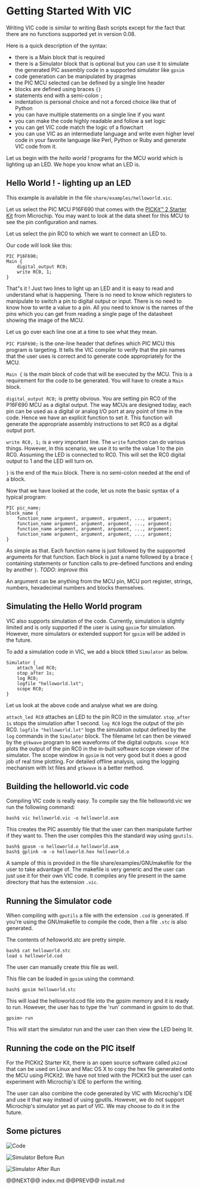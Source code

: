 # Getting Started With VIC


Writing VIC code is similar to writing Bash scripts except for the fact
that there are no functions supported yet in version 0.08.

Here is a quick description of the syntax:

- there is a Main block that is required
- there is a Simulator block that is optional but you can use it to simulate the
  generated PIC assembly code in a supported simulator like `gpsim`
- code generation can be manipulated by pragmas
- the PIC MCU selected can be defined by a single line header
- blocks are defined using braces `{}`
- statements end with a semi-colon `;`
- indentation is personal choice and not a forced choice like that of Python
- you can have multiple statements on a single line if you want
- you can make the code highly readable and follow a set logic
- you can get VIC code match the logic of a flowchart
- you can use VIC as an intermediate language and write even higher level
  code in your favorite language like Perl, Python or Ruby and generate
VIC code from it.

Let us begin with the _hello world !_ programs for the MCU world which is
lighting up an LED. We hope you know what an LED is.

## Hello World ! - lighting up an LED

This example is available in the file `share/examples/helloworld.vic`.

Let us select the PIC MCU P16F690 that comes with the
[PICKit&trade; 2 Starter Kit](http://www.microchip.com/DevelopmentTools/ProductDetails.aspx?PartNO=DV164120)
 from Microchip. You may want to look at the data sheet for this MCU to see the
pin configuration and names.

Let us select the pin RC0 to which we want to connect an LED to.

Our code will look like this:
    
    PIC P16F690;
    Main {
        digital_output RC0;
        write RC0, 1;
    }

That&quot;s it ! Just two lines to light up an LED and it is easy to read and
understand what is happening. There is no need to know which registers to
manipulate to switch a pin to digital output or input. There is no need to know
how to write a value to a pin. All you need to know is the names of the pins
which you can get from reading a single page of the datasheet showing the image
of the MCU.

Let us go over each line one at a time to see what
they mean.

`PIC P16F690;` is the one-line header that defines which PIC MCU this program is
targeting. It tells the VIC compiler to verify that the pin names that the user
uses is correct and to generate code appropriately for the MCU.

`Main {` is the _main_ block of code that will be executed by the MCU. This is a
requirement for the code to be generated. You will have to create a `Main`
block.

`digital_output RC0;` is pretty obvious. You are setting pin RC0 of the P16F690
MCU as a digital output. The way MCUs are designed today, each pin can be used
as a digital or analog I/O port at any point of time in the code. Hence we have
an explicit function to set it. This function will generate the appropriate
assembly instructions to set RC0 as a digital output port.

`write RC0, 1;` is a very important line. The `write` function can do various
things. However, in this scenario, we use it to write the value 1 to the pin
RC0. Assuming the LED is connected to RC0. This will set the RC0 digital output
to 1 and the LED will turn on.

`}` is the end of the `Main` block. There is no semi-colon needed at the end of
a block.

Now that we have looked at the code, let us note the basic syntax of a typical
program:

    PIC pic_name;
    block_name {
        function_name argument, argument, argument, ..., argument;
        function_name argument, argument, argument, ..., argument;
        function_name argument, argument, argument, ..., argument;
        function_name argument, argument, argument, ..., argument;
    }

As simple as that. Each function name is just followed by the suppported
arguments for that function. Each block is just a name followed by a brace `{`
containing statements or function calls to pre-defined functions and ending by
another `}`. _TODO: improve this_

An argument can be anything from the MCU pin, MCU port register, strings,
numbers, hexadecimal numbers and blocks themselves.

## Simulating the Hello World program

VIC also supports simulation of the code. Currently, simulation is
slightly limited and is only supported if the user is using `gpsim` for
simulation. However, more simulators or extended support for `gpsim` will be
added in the future.

To add a simulation code in VIC, we add a block titled `Simulator` as
below. 

    Simulator {
        attach_led RC0;
        stop_after 1s;
        log RC0;
        logfile "helloworld.lxt";
        scope RC0;
    }

Let us look at the above code and analyse what we are doing.

`attach_led RC0` attaches an LED to the pin RC0 in the simulator.
`stop_after 1s` stops the simulation after 1 second.
`log RC0` logs the output of the pin RC0.
`logfile "helloworld.lxt"` logs the simulation output defined by the `log`
commands in the `Simulator` block. The filename lxt can then be viewed by the
`gtkwave` program to see waveforms of the digital outputs.
`scope RC0` plots the output of the pin RC0 in the in-built software scope
viewer of the simulator. The scope window in `gpsim` is not very good but it
does a good job of real time plotting. For detailed offline analysis, using the
logging mechanism with lxt files and `gtkwave` is a better method.

## Building the helloworld.vic code

Compiling VIC code is really easy. To compile say the file helloworld.vic we run
the following command:

    bash$ vic helloworld.vic -o helloworld.asm

This creates the PIC assembly file that the user can then manipulate further if
they want to. Then the user compiles this the standard way using `gputils`.

    bash$ gpasm -o helloworld.o helloworld.asm
    bash$ gplink -m -o helloworld.hex helloworld.o

A sample of this is provided in the file share/examples/GNUmakefile for the user
to take advantage of. The makefile is very generic and the user can just use it
for their own VIC code. It compiles any file present in the same directory that
has the extension `.vic`.

## Running the Simulator code

When compiling with `gputils` a file with the extension `.cod` is generated. If
you're using the GNUmakefile to compile the code, then a file `.stc` is also
generated.

The contents of helloworld.stc are pretty simple.

    bash$ cat helloworld.stc
    load s helloworld.cod

The user can manually create this file as well.

This file can be loaded in `gpsim` using the command:

    bash$ gpsim helloworld.stc

This will load the helloworld.cod file into the gpsim memory and it is ready to
run. However, the user has to type the 'run' command in gpsim to do that.

    gpsim> run

This will start the simulator run and the user can then view the LED being lit.

## Running the code on the PIC itself

For the PICKit2 Starter Kit, there is an open source software called `pk2cmd`
that can be used on Linux and Mac OS X to copy the hex file generated onto the
MCU using PICKit2. We have not tried with the PICKit3 but the user can
experiment with Microchip's IDE to perform the writing.

The user can also combine the code generated by VIC with Microchip's IDE and use
it that way instead of using gputils. However, we do not support Microchip's
simulator yet as part of VIC. We may choose to do it in the future.

## Some pictures

![Code](https://raw.githubusercontent.com/vikasnkumar/vic/master/doc/images/HelloworldCode.png)

![Simulator Before Run](https://raw.githubusercontent.com/vikasnkumar/vic/master/doc/images/HelloworldSimBefore.png)

![Simulator After Run](https://raw.githubusercontent.com/vikasnkumar/vic/master/doc/images/HelloworldSimAfter.png)

@@NEXT@@ index.md @@PREV@@ install.md
